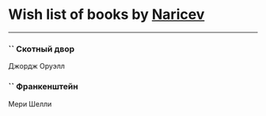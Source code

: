 # Wish list of books by [Naricev](https://plus.google.com/u/0/107090515204537133928/)
---

### `` Скотный двор
Джордж Оруэлл

### `` Франкенштейн
Мери Шелли

